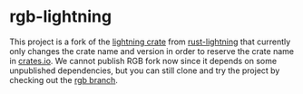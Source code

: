# rgb-lightning

This project is a fork of the [lightning crate] from [rust-lightning] that
currently only changes the crate name and version in order to reserve the crate
name in [crates.io].
We cannot publish RGB fork now since it depends on some unpublished
dependencies, but you can still clone and try the project by checking out the
[rgb branch].

[crates.io]: https://crates.io
[lightning crate]: https://crates.io/crates/lightning
[rgb branch]: https://github.com/RGB-Tools/rust-lightning/tree/rgb
[rust-lightning]: https://github.com/lightningdevkit/rust-lightning
